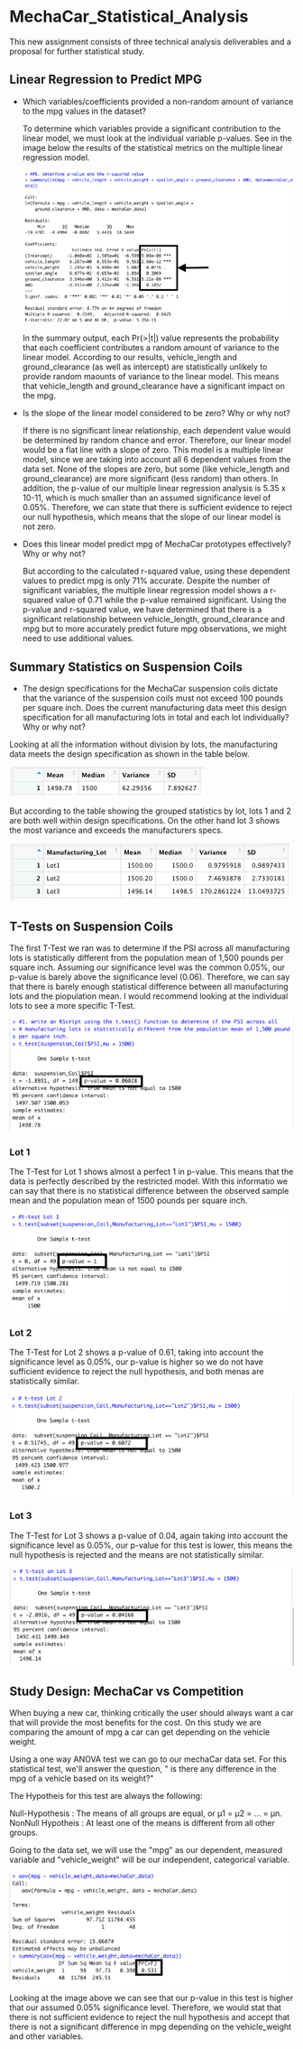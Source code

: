 # MechaCar_Statistical_Analysis
This new assignment consists of three technical analysis deliverables and a proposal for further statistical study. 

## Linear Regression to Predict MPG

- Which variables/coefficients provided a non-random amount of variance to the mpg values in the dataset?

    To determine which variables provide a significant contribution to the linear model, we must look at the individual variable p-values. See in the image below the results of the statistical metrics on the multiple linear regression model.

    ![Statistical_Summary](/Images/Multipe_Linear_Reg.png)

    In the summary output, each Pr(>|t|) value represents the probability that each coefficient contributes a random amount of variance to the linear model. According to our results, vehicle_length and ground_clearance (as well as intercept) are statistically unlikely to provide random maounts of variance to the linear model. This means that vehicle_length and ground_clearance have a significant impact on the mpg.

- Is the slope of the linear model considered to be zero? Why or why not?

    If there is no significant linear relationship, each dependent value would be determined by random chance and error. Therefore, our linear model would be a flat line with a slope of zero.
    This model is a multiple linear model, since we are taking into account all 6 dependent values from the data set. None of the slopes are zero, but some (like vehicle_length and ground_clearance) are more significant (less random) than others.
    In addition, the p-value of our multiple linear regression analysis is 5.35 x 10-11, which is much smaller than an assumed significance level of 0.05%. Therefore, we can state that there is sufficient evidence to reject our null hypothesis, which means that the slope of our linear model is not zero.

- Does this linear model predict mpg of MechaCar prototypes effectively? Why or why not?

    But according to the calculated r-squared value, using these dependent values to predict mpg is only 71% accurate. Despite the number of significant variables, the multiple linear regression model shows a r-squared value of 0.71 while the p-value remained significant. Using the p-value and r-squared value, we have determined that there is a significant relationship between vehicle_length, ground_clearance and mpg but to more accurately predict future mpg observations, we might need to use additional values. 


## Summary Statistics on Suspension Coils

- The design specifications for the MechaCar suspension coils dictate that the variance of the suspension coils must not exceed 100 pounds per square inch. Does the current manufacturing data meet this design specification for all manufacturing lots in total and each lot individually? Why or why not?

Looking at all the information without division by lots, the manufacturing data meets the design specification as shown in the table below.

![Summary](/Images/Summary.png)

But according to the table showing the grouped statistics by lot, lots 1 and 2 are both well within design specifications. On the other hand lot 3 shows the most variance and exceeds the manufacturers specs.

![Grouped_Summary](/Images/Grouped_Summary.png)


## T-Tests on Suspension Coils

The first T-Test we ran was to determine if the PSI across all manufacturing lots is statistically different from the population mean of 1,500 pounds per square inch. Assuming our significance level was the common 0.05%, our p-value is barely above the significance level (0.06). Therefore, we can say that there is barely enough statistical difference between all manufacturing lots and the piopulation mean. I would recommend looking at the individual lots to see a more specific T-Test.

![all_lots_ttest](/Images/all_lots.png)

### Lot 1

The T-Test for Lot 1 shows almost a perfect 1 in p-value. This means that the data is perfectly described by the restricted model. With this informatio we can say that there is no statistical difference between the observed sample mean and the population mean of 1500 pounds per square inch.

![Lot1](/Images/Lot1.png)

### Lot 2

The T-Test for Lot 2 shows a p-value of 0.61, taking into account the significance level as 0.05%, our p-value is higher so we do not have sufficient evidence to reject the null hypothesis, and both menas are statistically similar.

![lot2](/Images/Lot2.png)

### Lot 3

The T-Test for Lot 3 shows a p-value of 0.04, again taking into account the significance level as 0.05%, our p-value for this test is lower, this means the null hypothesis is rejected and the means are not statistically similar.

![lot3](/Images/Lot3.png)

## Study Design: MechaCar vs Competition

When buying a new car, thinking critically the user should always want a car that will provide the most benefits for the cost. On this study we are comparing the amount of mpg a car can get depending on the vehicle weight.

Using a one way ANOVA test we can go to our mechaCar data set. For this statistical test, we'll answer the question, " is there any difference in the mpg of a vehicle based on its weight?"

The Hypotheis for this test are always the following:

Null-Hypothesis : The means of all groups are equal, or µ1 = µ2 = … = µn.
NonNull Hypotheis : At least one of the means is different from all other groups.

Going to the data set, we will use the "mpg" as our dependent, measured variable and "vehicle_weight" will be our independent, categorical variable.

![ANOVA](/Images/ANOVA.png)

Looking at the image above we can see that our p-value in this test is higher that our assumed 0.05% significance level. Therefore, we would stat that there is not sufficient evidence to reject the null hypothesis and accept that there is not a significant difference in mpg depending on the vehicle_weight and other variables.